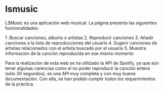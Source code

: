 # lsmusic
LSMusic es una aplicación web musical. La página presenta las siguientes funcionalidades:

1 .Buscar canciones, albums o artistas
2. Reproducir canciones
3. Añadir canciones a la lista de reproducciones del usuario
4. Sugerir canciones de artistas relacionados con el artista buscado por el usuario
5. Muestra información de la canción reproducida en ese mismo momento

Para la realización de esta web se ha utilizado la API de Spotify, ya que aún tener algunas carencias como el no poder reproducir la canción entera (sólo 30 segundos), es una API muy completa y con muy buena documentación. Con ella, se han podido cumplir todos los requerimientos de la práctica.
